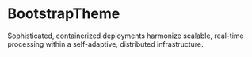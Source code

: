 # BootstrapTheme
Sophisticated, containerized deployments harmonize scalable, real-time processing within a self-adaptive, distributed infrastructure.
